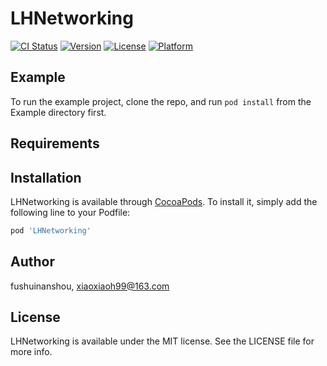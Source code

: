 # LHNetworking

[![CI Status](https://img.shields.io/travis/fushuinanshou/LHNetworking.svg?style=flat)](https://travis-ci.org/fushuinanshou/LHNetworking)
[![Version](https://img.shields.io/cocoapods/v/LHNetworking.svg?style=flat)](https://cocoapods.org/pods/LHNetworking)
[![License](https://img.shields.io/cocoapods/l/LHNetworking.svg?style=flat)](https://cocoapods.org/pods/LHNetworking)
[![Platform](https://img.shields.io/cocoapods/p/LHNetworking.svg?style=flat)](https://cocoapods.org/pods/LHNetworking)

## Example

To run the example project, clone the repo, and run `pod install` from the Example directory first.

## Requirements

## Installation

LHNetworking is available through [CocoaPods](https://cocoapods.org). To install
it, simply add the following line to your Podfile:

```ruby
pod 'LHNetworking'
```

## Author

fushuinanshou, xiaoxiaoh99@163.com

## License

LHNetworking is available under the MIT license. See the LICENSE file for more info.
